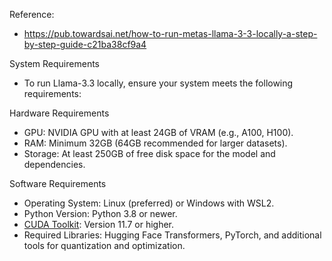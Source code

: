 Reference:
- https://pub.towardsai.net/how-to-run-metas-llama-3-3-locally-a-step-by-step-guide-c21ba38cf9a4


System Requirements
- To run Llama-3.3 locally, ensure your system meets the following requirements:

Hardware Requirements
- GPU: NVIDIA GPU with at least 24GB of VRAM (e.g., A100, H100).
- RAM: Minimum 32GB (64GB recommended for larger datasets).
- Storage: At least 250GB of free disk space for the model and dependencies.

Software Requirements
- Operating System: Linux (preferred) or Windows with WSL2.
- Python Version: Python 3.8 or newer.
- [CUDA Toolkit](https://developer.nvidia.com/cuda-toolkit): Version 11.7 or higher.
- Required Libraries: Hugging Face Transformers, PyTorch, and additional tools for quantization and optimization.


